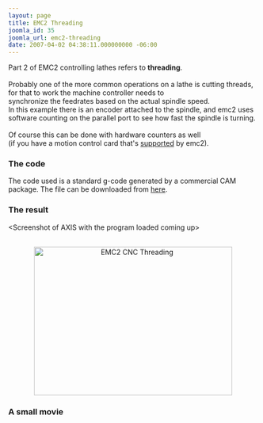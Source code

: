 ```yaml
---
layout: page
title: EMC2 Threading
joomla_id: 35
joomla_url: emc2-threading
date: 2007-04-02 04:38:11.000000000 -06:00
---
```

<p>Part 2 of EMC2&nbsp;controlling&nbsp;lathes&nbsp;refers&nbsp;to&nbsp;<strong>threading</strong>.&nbsp;<br /><br />Probably&nbsp;one&nbsp;of&nbsp;the&nbsp;more&nbsp;common&nbsp;operations&nbsp;on&nbsp;a&nbsp;lathe&nbsp;is&nbsp;cutting&nbsp;threads, for&nbsp;that&nbsp;to&nbsp;work&nbsp;the machine&nbsp;controller&nbsp;needs&nbsp;to synchronize&nbsp;the&nbsp;feedrates&nbsp;based&nbsp;on&nbsp;the&nbsp;actual&nbsp;spindle&nbsp;speed.<br />In this example there is an encoder attached to the spindle, and emc2 uses software counting on the parallel port to see how fast the spindle is turning.<br /><br />Of course this can be done with hardware counters as well<br />(if you have a motion control card that's <a href="component/option,com_weblinks/catid,11/Itemid,7/lang,en/">supported</a> by emc2).<br /> </p><h3>The code</h3>  The code used is a standard g-code generated by a commercial CAM package. The file can be downloaded from <a href="http://wiki.linuxcnc.org/uploads/threading.ngc">here</a>.<br /><h3>The result</h3>&lt;Screenshot of AXIS with the program loaded coming up&gt;<br /><br /><div align="center"><p><img width="400" height="300" border="0" title="EMC2 CNC Threading" alt="EMC2 CNC Threading" src="images/stories/threaded.jpg.jpg" /></p></div><h3>A small movie<br /></h3><br /><object classid="clsid:D27CDB6E-AE6D-11cf-96B8-444553540000" codebase="http://download.macromedia.com/pub/shockwave/cabs/flash/swflash.cab#version=6,0,29,0" width="425" height="350"><param name="movie" value="http://www.youtube.com/v/tFWmeG-2uVo" /><param name="quality" value="high" /><param name="menu" value="false" /><param name="wmode" value="" /><embed src="http://www.youtube.com/v/tFWmeG-2uVo" wmode="" quality="high" menu="false" pluginspage="http://www.macromedia.com/go/getflashplayer" type="application/x-shockwave-flash" width="425" height="350"></embed></object>
